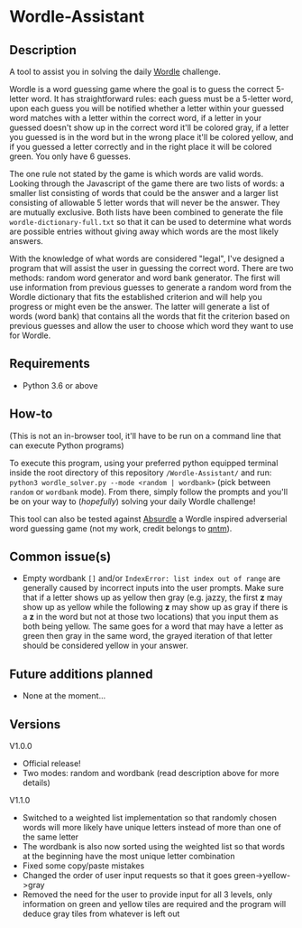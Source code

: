 # Wordle-Assistant

## Description

A tool to assist you in solving the daily [Wordle](https://www.powerlanguage.co.uk/wordle/) challenge. 

Wordle is a word guessing game where the goal is to guess the correct 5-letter word.
It has straightforward rules: each guess must be a 5-letter word, upon each guess
you will be notified whether a letter within your guessed word matches with a letter
within the correct word, if a letter in your guessed doesn't show up in the correct
word it'll be colored gray, if a letter you guessed is in the word but in the wrong
place it'll be colored yellow, and if you guessed a letter correctly and in the
right place it will be colored green. You only have 6 guesses.

The one rule not stated by the game is which words are valid words. Looking through
the Javascript of the game there are two lists of words: a smaller list consisting of
words that could be the answer and a larger list consisting of allowable 5 letter words
that will never be the answer. They are mutually exclusive. Both lists have been
combined to generate the file `wordle-dictionary-full.txt` so that it can be used to
determine what words are possible entries without giving away which words are the most
likely answers.

With the knowledge of what words are considered "legal", I've designed a program that
will assist the user in guessing the correct word. There are two methods: random
word generator and word bank generator. The first will use information from previous
guesses to generate a random word from the Wordle dictionary that fits the established
criterion and will help you progress or might even be the answer. The latter will
generate a list of words (word bank) that contains all the words that fit the
criterion based on previous guesses and allow the user to choose which word they want
to use for Wordle.

## Requirements

- Python 3.6 or above

## How-to

(This is not an in-browser tool, it'll have to be run on a command line that can execute Python programs)

To execute this program, using your preferred python equipped terminal inside the root directory of this
repository `/Wordle-Assistant/` and run:
`python3 wordle_solver.py --mode <random | wordbank>` (pick between `random` or `wordbank` mode).
From there, simply follow the prompts and you'll be on your way to (*hopefully*) solving your daily
Wordle challenge!

This tool can also be tested against [Absurdle](https://qntm.org/files/wordle/) a Wordle inspired
adverserial word guessing game (not my work, credit belongs to [qntm](https://qntm.org/)).

## Common issue(s)

- Empty wordbank `[]` and/or `IndexError: list index out of range` are generally caused by incorrect inputs into the user prompts. Make sure that if a letter shows up as yellow then gray (e.g. jazzy, the first **z** may show up as yellow while the following **z** may show up as gray if there is a **z** in the word but not at those two locations) that you input them as both being yellow. The same goes for a word that may have a letter as green then gray in the same word, the grayed iteration of that letter should be considered yellow in your answer.

## Future additions planned

- None at the moment...

## Versions

V1.0.0
- Official release!
- Two modes: random and wordbank (read description above for more details)

V1.1.0
- Switched to a weighted list implementation so that randomly chosen words will more likely have unique letters instead of more than one of the same letter
- The wordbank is also now sorted using the weighted list so that words at the beginning have the most unique letter combination
- Fixed some copy/paste mistakes
- Changed the order of user input requests so that it goes green->yellow->gray
- Removed the need for the user to provide input for all 3 levels, only information on green and yellow tiles are required and the program will deduce gray tiles from whatever is left out